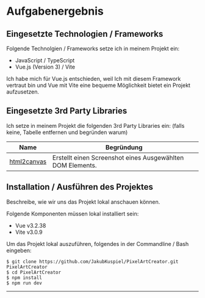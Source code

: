 # Aufgabenergebnis

## Eingesetzte Technologien / Frameworks

Folgende Technolgien / Frameworks setze ich in meinem Projekt ein:

- JavaScript / TypeScript
- Vue.js (Version 3) / Vite

Ich habe mich für Vue.js entschieden, weil Ich mit diesem Framework vertraut bin und Vue mit Vite eine bequeme Möglichkeit bietet ein Projekt aufzusetzen. 

## Eingesetzte 3rd Party Libraries

Ich setze in meinem Projekt die folgenden 3rd Party Libraries ein: (falls keine, Tabelle entfernen und begründen warum)

Name | Begründung
--- | ---
[html2canvas](https://html2canvas.hertzen.com/) | Erstellt einen Screenshot eines Ausgewählten DOM Elements. 

## Installation / Ausführen des Projektes

Beschreibe, wie wir uns das Projekt lokal anschauen können.

Folgende Komponenten müssen lokal installiert sein:

- Vue v3.2.38
- Vite v3.0.9

Um das Projekt lokal auszuführen, folgendes in der Commandline / Bash eingeben:

```console
$ git clone https://github.com/JakubKuspiel/PixelArtCreator.git PixelArtCreator
$ cd PixelArtCreator
$ npm install
$ npm run dev

```
---
